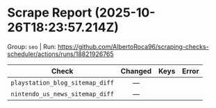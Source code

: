 # Scrape Report (2025-10-26T18:23:57.214Z)

Group: `seo`  |  Run: https://github.com/AlbertoRoca96/scraping-checks-scheduler/actions/runs/18821926765

| Check | Changed | Keys | Error |
|---|:---:|:--|:--|
| `playstation_blog_sitemap_diff` | — |  |  |
| `nintendo_us_news_sitemap_diff` | — |  |  |
